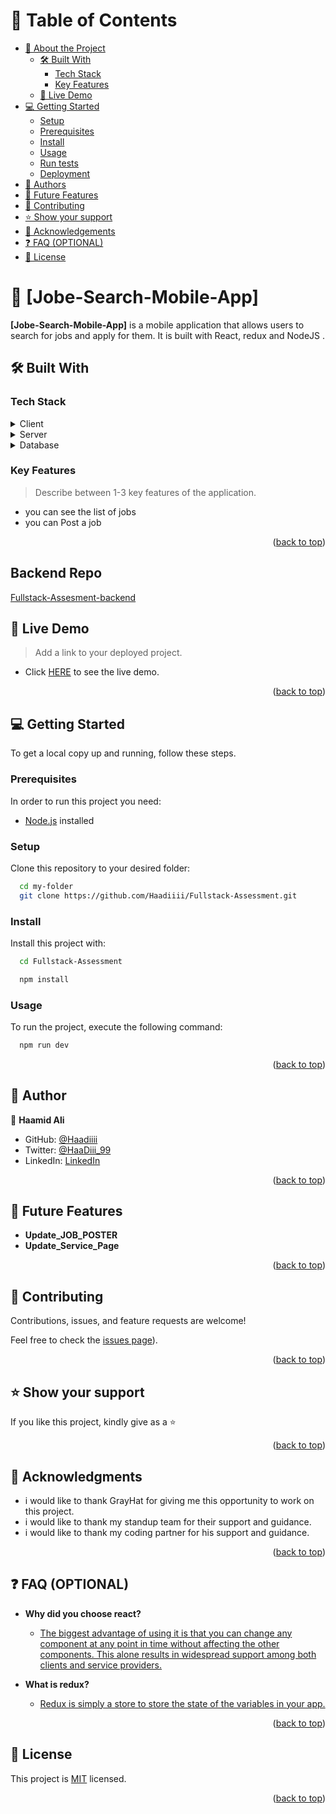 
<!-- TABLE OF CONTENTS -->

# 📗 Table of Contents

- [📖 About the Project](#about-project)
  - [🛠 Built With](#built-with)
    - [Tech Stack](#tech-stack)
    - [Key Features](#key-features)
  - [🚀 Live Demo](#live-demo)
- [💻 Getting Started](#getting-started)
  - [Setup](#setup)
  - [Prerequisites](#prerequisites)
  - [Install](#install)
  - [Usage](#usage)
  - [Run tests](#run-tests)
  - [Deployment](#deployment)
- [👥 Authors](#authors)
- [🔭 Future Features](#future-features)
- [🤝 Contributing](#contributing)
- [⭐️ Show your support](#support)
- [🙏 Acknowledgements](#acknowledgements)
- [❓ FAQ (OPTIONAL)](#faq)
- [📝 License](#license)

<!-- PROJECT DESCRIPTION -->

# 📖 [Jobe-Search-Mobile-App] <a name="about-project"></a>

**[Jobe-Search-Mobile-App]** is a mobile application that allows users to search for jobs and apply for them. It is built with React, redux and NodeJS .

## 🛠 Built With <a name="built-with"></a>

### Tech Stack <a name="tech-stack"></a>

>

<details>
  <summary>Client</summary>
  <ul>
    <li><a href="https://reactjs.org/">React.js</a></li>
  </ul>
</details>

<details>
  <summary>Server</summary>
  <ul>
    <li><a href="https://expressjs.com/">Express.js</a></li>
  </ul>
</details>

<details>
<summary>Database</summary>
  <ul>
    <li><a href="https://www.postgresql.org/">MongoDB</a></li>
  </ul>
</details>

<!-- Features -->

### Key Features <a name="key-features"></a>

> Describe between 1-3 key features of the application.

- you can see the list of jobs
- you can Post a job

<p align="right">(<a href="#readme-top">back to top</a>)</p>

## Backend Repo

[Fullstack-Assesment-backend](https://github.com/Haadiiii/Fullstack-Assesment-backend)

<!-- LIVE DEMO -->

## 🚀 Live Demo <a name="live-demo"></a>

> Add a link to your deployed project.

- Click [HERE](https://job-search-assessment.netlify.app/) to see the live demo.

<p align="right">(<a href="#readme-top">back to top</a>)</p>
<!-- GETTING STARTED -->

## 💻 Getting Started <a name="getting-started"></a>

To get a local copy up and running, follow these steps.

### Prerequisites

In order to run this project you need:

- [Node.js](https://nodejs.dev/en/) installed

### Setup

Clone this repository to your desired folder:

```sh
  cd my-folder
  git clone https://github.com/Haadiiii/Fullstack-Assessment.git
```

### Install

Install this project with:

```sh
  cd Fullstack-Assessment

  npm install
```

### Usage

To run the project, execute the following command:

```sh
  npm run dev
```

<!--
Example:

```sh

```
 -->

<p align="right">(<a href="#readme-top">back to top</a>)</p>

<!-- AUTHORS -->

## 👥 Author <a name="authors"></a>

👤 **Haamid Ali**

- GitHub: [@Haadiiii](https://github.com/Haadiiii)
- Twitter: [@HaaDiii_99](https://twitter.com/HaaDiii_99)
- LinkedIn: [LinkedIn](https://www.linkedin.com/in/hamid-ali-01a872213/)

<p align="right">(<a href="#readme-top">back to top</a>)</p>

<!-- FUTURE FEATURES -->

## 🔭 Future Features <a name="future-features"></a>

- **Update_JOB_POSTER**
- **Update_Service_Page**

<p align="right">(<a href="#readme-top">back to top</a>)</p>

<!-- CONTRIBUTING -->

## 🤝 Contributing <a name="contributing"></a>

Contributions, issues, and feature requests are welcome!

Feel free to check the [issues page](https://github.com/Haadiiii/Fullstack-Assessment-backend/issues/new)).

<p align="right">(<a href="#readme-top">back to top</a>)</p>

<!-- SUPPORT -->

## ⭐️ Show your support <a name="support"></a>

If you like this project, kindly give as a ⭐️

<p align="right">(<a href="#readme-top">back to top</a>)</p>

<!-- ACKNOWLEDGEMENTS -->

## 🙏 Acknowledgments <a name="acknowledgements"></a>

- i would like to thank GrayHat for giving me this opportunity to work on this project.
- i would like to thank my standup team for their support and guidance.
- i would like to thank my coding partner for his support and guidance.


<p align="right">(<a href="#readme-top">back to top</a>)</p>

<!-- FAQ (optional) -->

## ❓ FAQ (OPTIONAL) <a name="faq"></a>

- **Why did you choose react?**

  - [The biggest advantage of using it is that you can change any component at any point in time without affecting the other components. This alone results in widespread support among both clients and service providers.](https://blog.nextstacks.com/reasons-to-choose-react/#:~:text=Advantages%20of%20React%20over%20other%20frameworks%201%20Code,to%20Learn%20...%206%20Better%20Development%20Experience%20)

- **What is redux?**

  - [Redux is simply a store to store the state of the variables in your app.](https://medium.com/swlh/what-is-redux-b16b42b33820)

<p align="right">(<a href="#readme-top">back to top</a>)</p>

## 📝 License <a name="license"></a>

This project is [MIT](./LICENSE) licensed.

<p align="right">(<a href="#readme-top">back to top</a>)</p>
